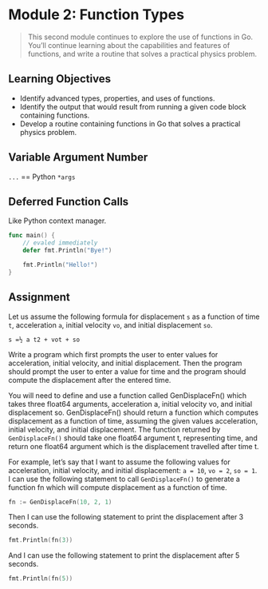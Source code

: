 # Module 2: Function Types

>This second module continues to explore the use of functions in Go. You’ll continue learning about the capabilities and features of functions, and write a routine that solves a practical physics problem.

## Learning Objectives
* Identify advanced types, properties, and uses of functions.
* Identify the output that would result from running a given code block containing functions.
* Develop a routine containing functions in Go that solves a practical physics problem.


## Variable Argument Number

`...` == Python `*args`

## Deferred Function Calls

Like Python context manager.

```go
func main() {
    // evaled immediately
    defer fmt.Println("Bye!")

    fmt.Println("Hello!")
}
```

## Assignment

Let us assume the following formula for displacement `s` as a function of time `t`, acceleration `a`, initial velocity `vo`, and initial displacement `so`.

`s =½ a t2 + vot + so`

Write a program which first prompts the user to enter values for acceleration, initial velocity, and initial displacement. Then the program should prompt the user to enter a value for time and the program should compute the displacement after the entered time.

You will need to define and use a function called GenDisplaceFn() which takes three float64 arguments, acceleration a, initial velocity vo, and initial displacement so. GenDisplaceFn() should return a function which computes displacement as a function of time, assuming the given values acceleration, initial velocity, and initial displacement. The function returned by `GenDisplaceFn()` should take one float64 argument t, representing time, and return one float64 argument which is the displacement travelled after time t.

For example, let’s say that I want to assume the following values for acceleration, initial velocity, and initial displacement: `a = 10`, `vo = 2`, `so = 1`. I can use the following statement to call `GenDisplaceFn()` to generate a function fn which will compute displacement as a function of time.

```go
fn := GenDisplaceFn(10, 2, 1)
```

Then I can use the following statement to print the displacement after 3 seconds.

```go
fmt.Println(fn(3))
```

And I can use the following statement to print the displacement after 5 seconds.

```go
fmt.Println(fn(5))
```